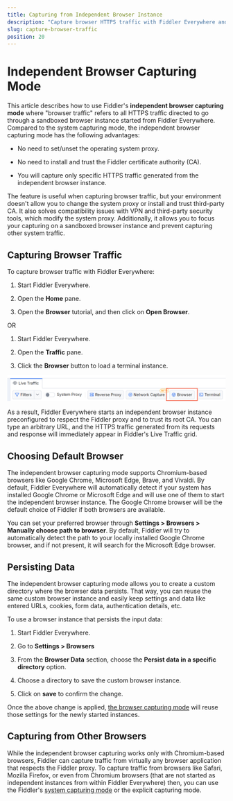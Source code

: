 ```yaml
---
title: Capturing from Independent Browser Instance
description: "Capture browser HTTPS traffic with Fiddler Everywhere and the independent browser capturing mode."
slug: capture-browser-traffic
position: 20
---
```


# Independent Browser Capturing Mode

This article describes how to use Fiddler's **independent browser capturing mode** where "browser traffic" refers to all HTTPS traffic directed to go through a sandboxed browser instance started from Fiddler Everywhere. Compared to the system capturing mode, the independent browser capturing mode has the following advantages:

- No need to set/unset the operating system proxy.

- No need to install and trust the Fiddler certificate authority (CA).

- You will capture only specific HTTPS traffic generated from the independent browser instance.

The feature is useful when capturing browser traffic, but your environment doesn't allow you to change the system proxy or install and trust third-party CA. It also solves compatibility issues with VPN and third-party security tools, which modify the system proxy. Additionally, it allows you to focus your capturing on a sandboxed browser instance and prevent capturing other system traffic.

## Capturing Browser Traffic

To capture browser traffic with Fiddler Everywhere:

1. Start Fiddler Everywhere.

1. Open the **Home** pane.

1. Open the **Browser** tutorial, and then click on **Open Browser**.

OR

1. Start Fiddler Everywhere.

1. Open the **Traffic** pane.

1. Click the **Browser** button to load a terminal instance.

![Use the "Browser" button to capture traffic from independent browser instance](../images/get-started/get-started-open-browser.png)

As a result, Fiddler Everywhere starts an independent browser instance preconfigured to respect the Fiddler proxy and to trust its root CA. You can type an arbitrary URL, and the HTTPS traffic generated from its requests and response will immediately appear in Fiddler's Live Traffic grid.

## Choosing Default Browser

The independent browser capturing mode supports Chromium-based browsers like Google Chrome, Microsoft Edge, Brave, and Vivaldi. By default, Fiddler Everywhere will automatically detect if your system has installed Google Chrome or Microsoft Edge and will use one of them to start the independent browser instance. The Google Chrome browser will be the default choice of Fiddler if both browsers are available.

You can set your preferred browser through **Settings > Browsers > Manually choose path to browser**. By default, Fiddler will try to automatically detect the path to your locally installed Google Chrome browser, and if not present, it will search for the Microsoft Edge browser.

## Persisting Data

The independent browser capturing mode allows you to create a custom directory where the browser data persists. That way, you can reuse the same custom browser instance and easily keep settings and data like entered URLs, cookies, form data, authentication details, etc.

To use a browser instance that persists the input data:

1. Start Fiddler Everywhere.

1. Go to **Settings > Browsers**

1. From the **Browser Data** section, choose the **Persist data in a specific directory** option.

1. Choose a directory to save the custom browser instance.

1. Click on **save** to confirm the change.

Once the above change is applied, [the browser capturing mode](#capturing-browser-traffic) will reuse those settings for the newly started instances.

## Capturing from Other Browsers

While the independent browser capturing works only with Chromium-based browsers, Fiddler can capture traffic from virtually any browser application that respects the Fiddler proxy. To capture traffic from browsers like Safari, Mozilla Firefox, or even from Chromium browsers (that are not started as independent instances from within Fiddler Everywhere) then, you can use the Fiddler's [system capturing mode](slug://capture-system-traffic) or the explicit capturing mode.
